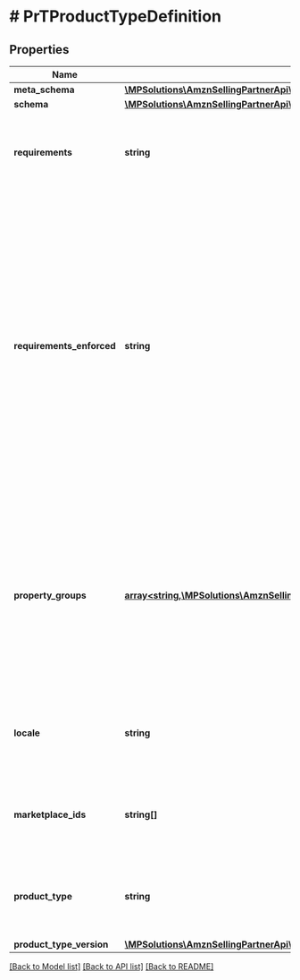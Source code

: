 # # PrTProductTypeDefinition

## Properties

Name | Type | Description | Notes
------------ | ------------- | ------------- | -------------
**meta_schema** | [**\MPSolutions\AmznSellingPartnerApi\Models\ProductTypeDefinitions\PrTSchemaLink**](PrTSchemaLink.md) |  | [optional]
**schema** | [**\MPSolutions\AmznSellingPartnerApi\Models\ProductTypeDefinitions\PrTSchemaLink**](PrTSchemaLink.md) |  |
**requirements** | **string** | Name of the requirements set represented in this product type definition. |
**requirements_enforced** | **string** | Identifies if the required attributes for a requirements set are enforced by the product type definition schema. Non-enforced requirements enable structural validation of individual attributes without all of the required attributes being present (such as for partial updates). |
**property_groups** | [**array<string,\MPSolutions\AmznSellingPartnerApi\Models\ProductTypeDefinitions\PrTPropertyGroup>**](PrTPropertyGroup.md) | Mapping of property group names to property groups. Property groups represent logical groupings of schema properties that can be used for display or informational purposes. |
**locale** | **string** | Locale of the display elements contained in the product type definition. |
**marketplace_ids** | **string[]** | Amazon marketplace identifiers for which the product type definition is applicable. |
**product_type** | **string** | The name of the Amazon product type that this product type definition applies to. |
**product_type_version** | [**\MPSolutions\AmznSellingPartnerApi\Models\ProductTypeDefinitions\PrTProductTypeVersion**](PrTProductTypeVersion.md) |  |

[[Back to Model list]](../../README.md#models) [[Back to API list]](../../README.md#endpoints) [[Back to README]](../../README.md)
